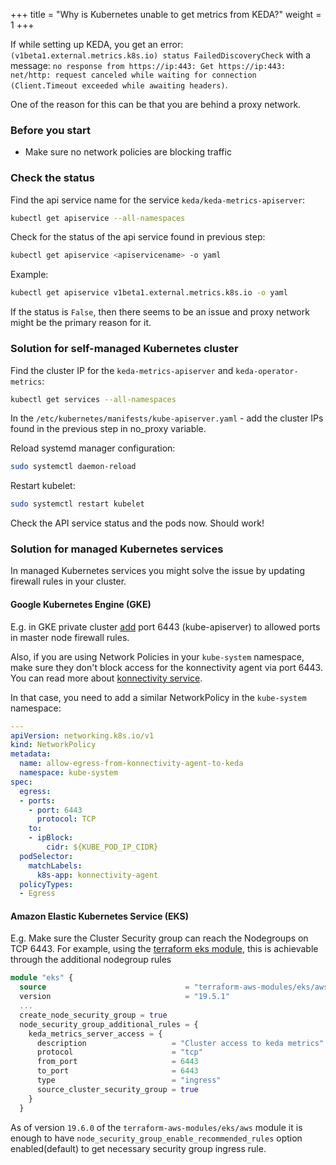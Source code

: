 +++
title = "Why is Kubernetes unable to get metrics from KEDA?"
weight = 1
+++

If while setting up KEDA, you get an error: `(v1beta1.external.metrics.k8s.io) status FailedDiscoveryCheck` with a message: `no response from https://ip:443: Get https://ip:443: net/http: request canceled while waiting for connection (Client.Timeout exceeded while awaiting headers)`.

 One of the reason for this can be that you are behind a proxy network.

### Before you start

- Make sure no network policies are blocking traffic

### Check the status

Find the api service name for the service `keda/keda-metrics-apiserver`:

```sh
kubectl get apiservice --all-namespaces
```

Check for the status of the api service found in previous step:

```sh
kubectl get apiservice <apiservicename> -o yaml
```

Example:

```sh
kubectl get apiservice v1beta1.external.metrics.k8s.io -o yaml
```

If the status is `False`, then there seems to be an issue and proxy network might be the primary reason for it.

### Solution for self-managed Kubernetes cluster

Find the cluster IP for the `keda-metrics-apiserver` and `keda-operator-metrics`:

```sh
kubectl get services --all-namespaces
```

In the `/etc/kubernetes/manifests/kube-apiserver.yaml` - add the cluster IPs found in the previous step in no_proxy variable.

Reload systemd manager configuration:

```sh
sudo systemctl daemon-reload
```

Restart kubelet:

```sh
sudo systemctl restart kubelet
```

Check the API service status and the pods now. Should work!

### Solution for managed Kubernetes services

In managed Kubernetes services you might solve the issue by updating firewall rules in your cluster.

#### Google Kubernetes Engine (GKE)

E.g. in GKE private cluster [add](https://cloud.google.com/kubernetes-engine/docs/how-to/private-clusters#add_firewall_rules) port 6443 (kube-apiserver) to allowed ports in master node firewall rules.

Also, if you are using Network Policies in your `kube-system` namespace, make sure they don't block access for the konnectivity agent via port 6443. You can read more about [konnectivity service](https://kubernetes.io/docs/concepts/architecture/control-plane-node-communication/#konnectivity-service).

In that case, you need to add a similar NetworkPolicy in the `kube-system` namespace:

```yaml
---
apiVersion: networking.k8s.io/v1
kind: NetworkPolicy
metadata:
  name: allow-egress-from-konnectivity-agent-to-keda
  namespace: kube-system
spec:
  egress:
  - ports:
    - port: 6443
      protocol: TCP
    to:
    - ipBlock:
        cidr: ${KUBE_POD_IP_CIDR}
  podSelector:
    matchLabels:
      k8s-app: konnectivity-agent
  policyTypes:
  - Egress
```

#### Amazon Elastic Kubernetes Service (EKS)

E.g. Make sure the Cluster Security group can reach the Nodegroups on TCP 6443. For example, using the [terraform eks module](https://registry.terraform.io/modules/terraform-aws-modules/eks/aws/latest), this is achievable through the additional nodegroup rules

```terraform
module "eks" {
  source                               = "terraform-aws-modules/eks/aws"
  version                              = "19.5.1"
  ...
  create_node_security_group = true
  node_security_group_additional_rules = {
    keda_metrics_server_access = {
      description                   = "Cluster access to keda metrics"
      protocol                      = "tcp"
      from_port                     = 6443
      to_port                       = 6443
      type                          = "ingress"
      source_cluster_security_group = true
    }
  }
```

As of version `19.6.0` of the `terraform-aws-modules/eks/aws` module it is enough to have `node_security_group_enable_recommended_rules` option enabled(default) to get necessary security group ingress rule.
